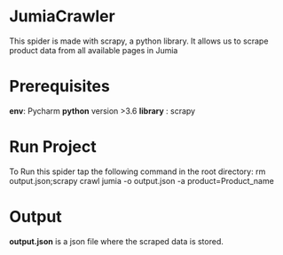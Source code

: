 # JumiaCrawler
This spider is made with scrapy, a python library. It allows us to scrape product data from all available pages in Jumia

# Prerequisites

__env__: Pycharm
__python__ version >3.6
__library__ : scrapy

# Run Project

To Run this spider tap the following command in the root directory:
 rm output.json;scrapy crawl jumia -o output.json -a product=Product_name

# Output

__output.json__ is a json file where the scraped data is stored.





